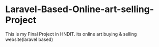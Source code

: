 # Laravel-Based-Online-art-selling-Project
This is my Final Project in HNDIT. its online art buying &amp; selling website(laravel based)
